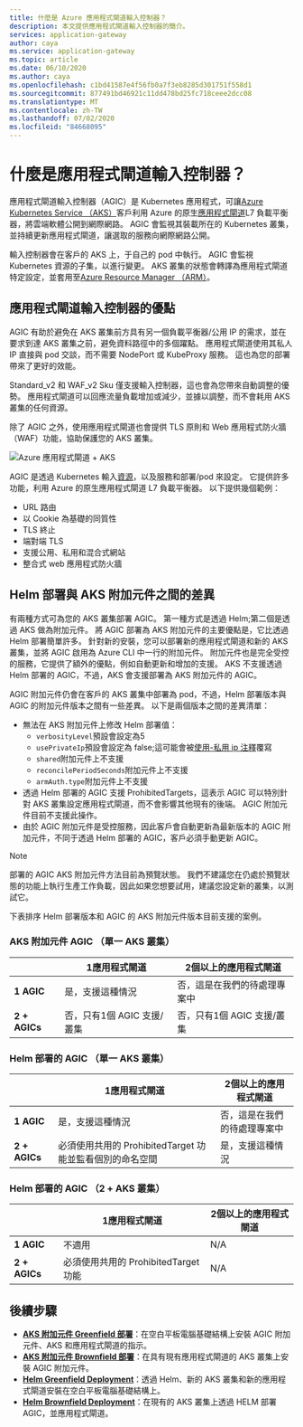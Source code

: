 ```yaml
---
title: 什麼是 Azure 應用程式閘道輸入控制器？
description: 本文提供應用程式閘道輸入控制器的簡介。
services: application-gateway
author: caya
ms.service: application-gateway
ms.topic: article
ms.date: 06/10/2020
ms.author: caya
ms.openlocfilehash: c1bd41587e4f56fb0a7f3eb8285d301751f558d1
ms.sourcegitcommit: 877491bd46921c11dd478bd25fc718ceee2dcc08
ms.translationtype: MT
ms.contentlocale: zh-TW
ms.lasthandoff: 07/02/2020
ms.locfileid: "84668095"
---
```

# <a name="what-is-application-gateway-ingress-controller"></a>什麼是應用程式閘道輸入控制器？
應用程式閘道輸入控制器（AGIC）是 Kubernetes 應用程式，可讓[Azure Kubernetes Service （AKS）](https://azure.microsoft.com/services/kubernetes-service/)客戶利用 Azure 的原生[應用程式閘道](https://azure.microsoft.com/services/application-gateway/)L7 負載平衡器，將雲端軟體公開到網際網路。 AGIC 會監視其裝載所在的 Kubernetes 叢集，並持續更新應用程式閘道，讓選取的服務向網際網路公開。

輸入控制器會在客戶的 AKS 上，于自己的 pod 中執行。 AGIC 會監視 Kubernetes 資源的子集，以進行變更。 AKS 叢集的狀態會轉譯為應用程式閘道特定設定，並套用至[Azure Resource Manager （ARM）](https://docs.microsoft.com/azure/azure-resource-manager/resource-group-overview)。

## <a name="benefits-of-application-gateway-ingress-controller"></a>應用程式閘道輸入控制器的優點
AGIC 有助於避免在 AKS 叢集前方具有另一個負載平衡器/公用 IP 的需求，並在要求到達 AKS 叢集之前，避免資料路徑中的多個躍點。 應用程式閘道使用其私人 IP 直接與 pod 交談，而不需要 NodePort 或 KubeProxy 服務。 這也為您的部署帶來了更好的效能。

Standard_v2 和 WAF_v2 Sku 僅支援輸入控制器，這也會為您帶來自動調整的優勢。 應用程式閘道可以回應流量負載增加或減少，並據以調整，而不會耗用 AKS 叢集的任何資源。

除了 AGIC 之外，使用應用程式閘道也會提供 TLS 原則和 Web 應用程式防火牆（WAF）功能，協助保護您的 AKS 叢集。

![Azure 應用程式閘道 + AKS](./media/application-gateway-ingress-controller-overview/architecture.png)

AGIC 是透過 Kubernetes 輸入[資源](https://kubernetes.io/docs/user-guide/ingress/)，以及服務和部署/pod 來設定。 它提供許多功能，利用 Azure 的原生應用程式閘道 L7 負載平衡器。 以下提供幾個範例：
  - URL 路由
  - 以 Cookie 為基礎的同質性
  - TLS 終止
  - 端對端 TLS
  - 支援公用、私用和混合式網站
  - 整合式 web 應用程式防火牆

## <a name="difference-between-helm-deployment-and-aks-add-on"></a>Helm 部署與 AKS 附加元件之間的差異
有兩種方式可為您的 AKS 叢集部署 AGIC。 第一種方式是透過 Helm;第二個是透過 AKS 做為附加元件。 將 AGIC 部署為 AKS 附加元件的主要優點是，它比透過 Helm 部署簡單許多。 針對新的安裝，您可以部署新的應用程式閘道和新的 AKS 叢集，並將 AGIC 啟用為 Azure CLI 中一行的附加元件。 附加元件也是完全受控的服務，它提供了額外的優點，例如自動更新和增加的支援。 AKS 不支援透過 Helm 部署的 AGIC，不過，AKS 會支援部署為 AKS 附加元件的 AGIC。 

AGIC 附加元件仍會在客戶的 AKS 叢集中部署為 pod，不過，Helm 部署版本與 AGIC 的附加元件版本之間有一些差異。 以下是兩個版本之間的差異清單： 
  - 無法在 AKS 附加元件上修改 Helm 部署值：
    - `verbosityLevel`預設會設定為5
    - `usePrivateIp`預設會設定為 false;這可能會被[使用-私用 ip 注釋](ingress-controller-annotations.md#use-private-ip)覆寫
    - `shared`附加元件上不支援 
    - `reconcilePeriodSeconds`附加元件上不支援
    - `armAuth.type`附加元件上不支援
  - 透過 Helm 部署的 AGIC 支援 ProhibitedTargets，這表示 AGIC 可以特別針對 AKS 叢集設定應用程式閘道，而不會影響其他現有的後端。 AGIC 附加元件目前不支援此操作。 
  - 由於 AGIC 附加元件是受控服務，因此客戶會自動更新為最新版本的 AGIC 附加元件，不同于透過 Helm 部署的 AGIC，客戶必須手動更新 AGIC。 

> [!NOTE]
> 部署的 AGIC AKS 附加元件方法目前為預覽狀態。 我們不建議您在仍處於預覽狀態的功能上執行生產工作負載，因此如果您想要試用，建議您設定新的叢集，以測試它。 

下表排序 Helm 部署版本和 AGIC 的 AKS 附加元件版本目前支援的案例。 

### <a name="aks-add-on-agic-single-aks-cluster"></a>AKS 附加元件 AGIC （單一 AKS 叢集）
|                  |1應用程式閘道 |2個以上的應用程式閘道 |
|------------------|---------|--------|
|**1 AGIC**|是，支援這種情況 |否，這是在我們的待處理專案中 |
|**2 + AGICs**|否，只有1個 AGIC 支援/叢集 |否，只有1個 AGIC 支援/叢集 |

### <a name="helm-deployed-agic-single-aks-cluster"></a>Helm 部署的 AGIC （單一 AKS 叢集）
|                  |1應用程式閘道 |2個以上的應用程式閘道 |
|------------------|---------|--------|
|**1 AGIC**|是，支援這種情況 |否，這是在我們的待處理專案中 |
|**2 + AGICs**|必須使用共用的 ProhibitedTarget 功能並監看個別的命名空間 |是，支援這種情況 |

### <a name="helm-deployed-agic-2-aks-clusters"></a>Helm 部署的 AGIC （2 + AKS 叢集）
|                  |1應用程式閘道 |2個以上的應用程式閘道 |
|------------------|---------|--------|
|**1 AGIC**|不適用 |N/A |
|**2 + AGICs**|必須使用共用的 ProhibitedTarget 功能 |N/A |

## <a name="next-steps"></a>後續步驟
- [**AKS 附加元件 Greenfield 部署**](tutorial-ingress-controller-add-on-new.md)：在空白平板電腦基礎結構上安裝 AGIC 附加元件、AKS 和應用程式閘道的指示。
- [**AKS 附加元件 Brownfield 部署**](tutorial-ingress-controller-add-on-existing.md)：在具有現有應用程式閘道的 AKS 叢集上安裝 AGIC 附加元件。
- [**Helm Greenfield Deployment**](ingress-controller-install-new.md)：透過 Helm、新的 AKS 叢集和新的應用程式閘道安裝在空白平板電腦基礎結構上。
- [**Helm Brownfield Deployment**](ingress-controller-install-existing.md)：在現有的 AKS 叢集上透過 HELM 部署 AGIC，並應用程式閘道。


